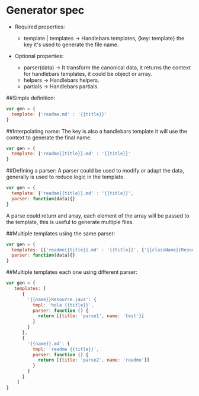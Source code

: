# Generator spec

 * Required properties:
    * template | templates -> Handlebars templates, {key: template} the key it's used to generate the file name.

 * Optional properties:
    * parser(data) -> It transform the canonical data, it returns the context for handlebars templates, it could be object or array.
    * helpers -> Handlebars helpers.
    * partials -> Handlebars partials.

##Simple definition:
```javascript
var gen = {
  template: {'readme.md' : '{{title}}'
}
```

##Interpolating name:
The key is also a handlebars template it will use the context to generate the final name.
```javascript
var gen = {
  template: {'readme{{title}}.md' : '{{title}}'
}
```

##Defining a parser:
A parser could be used to modify or adapt the data, generally is used
to reduce logic in the template.
```javascript
var gen = {
  template: {'readme{{title}}.md' : '{{title}}',
  parser: function(data){}
}
```
A parse could return and array, each element of the array will be passed to the template, this is useful to
generate multiple files.

##Multiple templates using the same parser:
```javascript
var gen = {
  templates: [{'readme{{title}}.md' : '{{title}}', {'{{className}}Resource.java' : '{{title}}'],
  parser: function(data){}
}
```

##Multiple templates each one using different parser:
```javascript
var gen = {
   templates: [
      {
        '{{name}}Resource.java': {
          tmpl: 'hola {{title}}',
          parser: function () {
            return [{title: 'parse1', name: 'test'}]
          }
        }
      },
      {
        '{{name}}.md': {
          tmpl: 'readme {{title}}',
          parser: function () {
            return [{title: 'parse2', name: 'readme'}]
          }
        }
      }
    ]
}
```
